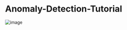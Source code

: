 # Anomaly-Detection-Tutorial

![image](https://user-images.githubusercontent.com/60685175/231156399-026120f8-e9a7-4a86-8f3a-923327487292.png)
